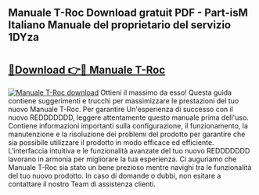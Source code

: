 ## Manuale T-Roc Download gratuit PDF - Part-isM Italiano Manuale del proprietario del servizio 1DYza

# <h2><a href="http://dfe8yk.blite.top/?on=Manuale+T-Roc">🔗Download 👉🔴 Manuale T-Roc</a></h2>

[![Manuale T-Roc download](https://i.imgur.com/lujVjoI.png)](http://dfe8yk.blite.top/?on=Manuale+T-Roc)
Ottieni il massimo da esso! Questa guida contiene suggerimenti e trucchi per massimizzare le prestazioni del tuo nuovo Manuale T-Roc. Per garantire Un'esperienza di successo con il nuovo REDDDDDDD, leggere attentamente questo manuale prima dell'uso. Contiene informazioni importanti sulla configurazione, il funzionamento, la manutenzione e la risoluzione dei problemi del prodotto per garantire che sia possibile utilizzare il prodotto in modo efficace ed efficiente. L'interfaccia intuitiva e le funzionalità avanzate del tuo nuovo REDDDDDDD lavorano in armonia per migliorare la tua esperienza. Ci auguriamo che Manuale T-Roc sia stato un bene prezioso mentre navighi tra le funzionalità del tuo nuovo prodotto. In caso di domande o dubbi, non esitare a contattare il nostro Team di assistenza clienti.
